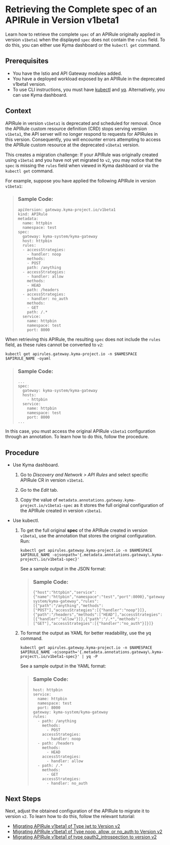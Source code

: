 <!-- loiofefeb7fa13634c67ad2aebdaada5262c -->

# Retrieving the Complete spec of an APIRule in Version v1beta1

Learn how to retrieve the complete `spec` of an APIRule originally applied in version `v1beta1` when the displayed `spec` does not contain the `rules` field. To do this, you can either use Kyma dashboard or the `kubectl get` command.



<a name="loiofefeb7fa13634c67ad2aebdaada5262c__prereq_n2k_hrn_sfc"/>

## Prerequisites

-   You have the Istio and API Gateway modules added.
-   You have a deployed workload exposed by an APIRule in the deprecated v1beta1 version.
-   To use CLI instructions, you must have [kubectl](https://kubernetes.io/docs/tasks/tools/#kubectl) and [yq](https://mikefarah.gitbook.io/yq). Alternatively, you can use Kyma dashboard.



## Context

APIRule in version `v1beta1` is deprecated and scheduled for removal. Once the APIRule custom resource definition \(CRD\) stops serving version `v1beta1`, the API server will no longer respond to requests for APIRules in this version. Consequently, you will encounter errors attempting to access the APIRule custom resource at the deprecated `v1beta1` version.

This creates a migration challenge: If your APIRule was originally created using `v1beta1` and you have not yet migrated to `v2`, you may notice that the `spec` is missing the `rules` field when viewed in Kyma dashboard or via the `kubectl get` command.

For example, suppose you have applied the following APIRule in version `v1beta1`:

> ### Sample Code:  
> ```
> apiVersion: gateway.kyma-project.io/v1beta1
> kind: APIRule
> metadata:
>   name: httpbin
>   namespace: test
> spec:
>   gateway: kyma-system/kyma-gateway
>   host: httpbin
>   rules:
>   - accessStrategies:
>     - handler: noop
>     methods:
>     - POST
>     path: /anything
>   - accessStrategies:
>     - handler: allow
>     methods:
>     - HEAD
>     path: /headers
>   - accessStrategies:
>     - handler: no_auth
>     methods:
>     - GET
>     path: /.*
>   service:
>     name: httpbin
>     namespace: test
>     port: 8000
> ```

When retrieving this APIRule, the resulting `spec` does not include the `rules` field, as these rules cannot be converted to `v2`:

```
kubectl get apirules.gateway.kyma-project.io -n $NAMESPACE $APIRULE_NAME -oyaml 
```

> ### Sample Code:  
> ```
> ...
> spec:
>   gateway: kyma-system/kyma-gateway
>   hosts:
>     - httpbin
>   service:
>     name: httpbin
>     namespace: test
>     port: 8000
> ...
> ```

In this case, you must access the original APIRule `v1beta1` configuration through an annotation. To learn how to do this, follow the procedure.



## Procedure

-   Use Kyma dashboard.

    1.  Go to *Discovery and Network \> API Rules* and select specific APIRule CR in version `v1beta1`.

    2.  Go to the *Edit* tab.

    3.  Copy the value of `metadata.annotations.gateway.kyma-project.io/v1beta1-spec` as it stores the full original configuration of the APIRule created in version `v1beta1`.


-   Use kubectl.

    1.  To get the full original **spec** of the APIRule created in version `v1beta1`, use the annotation that stores the original configuration. Run:

        ```
        kubectl get apirules.gateway.kyma-project.io -n $NAMESPACE $APIRULE_NAME -ojsonpath='{.metadata.annotations.gateway\.kyma-project\.io/v1beta1-spec}' 
        ```

        See a sample output in the JSON format:

        > ### Sample Code:  
        > ```
        > {"host":"httpbin","service":{"name":"httpbin","namespace":"test","port":8000},"gateway":"kyma-system/kyma-gateway","rules":[{"path":"/anything","methods":["POST"],"accessStrategies":[{"handler":"noop"}]},{"path":"/headers","methods":["HEAD"],"accessStrategies":[{"handler":"allow"}]},{"path":"/.*","methods":["GET"],"accessStrategies":[{"handler":"no_auth"}]}]}
        > ```

    2.  To format the output as YAML for better readability, use the yq command.

        ```
        kubectl get apirules.gateway.kyma-project.io -n $NAMESPACE $APIRULE_NAME -ojsonpath='{.metadata.annotations.gateway\.kyma-project\.io/v1beta1-spec}' | yq -P
        ```

        See a sample output in the YAML format:

        > ### Sample Code:  
        > ```
        > host: httpbin
        > service:
        >   name: httpbin
        >   namespace: test
        >   port: 8000
        > gateway: kyma-system/kyma-gateway
        > rules:
        >   - path: /anything
        >     methods:
        >       - POST
        >     accessStrategies:
        >       - handler: noop
        >   - path: /headers
        >     methods:
        >       - HEAD
        >     accessStrategies:
        >       - handler: allow
        >   - path: /.*
        >     methods:
        >       - GET
        >     accessStrategies:
        >       - handler: no_auth
        > ```





<a name="loiofefeb7fa13634c67ad2aebdaada5262c__postreq_bg1_msn_sfc"/>

## Next Steps

Next, adjust the obtained configuration of the APIRule to migrate it to version `v2`. To learn how to do this, follow the relevant tutorial:

-   [Migrating APIRule v1beta1 of Type jwt to Version v2](migrating-apirule-v1beta1-of-type-jwt-to-version-v2-bcaec91.md)
-   [Migrating APIRule v1beta1 of Type noop, allow, or no\_auth to Version v2](migrating-apirule-v1beta1-of-type-noop-allow-or-no-auth-to-version-v2-2b19ef5.md)
-   [Migrating APIRule v1beta1 of type oauth2\_introspection to version v2](migrating-apirule-v1beta1-of-type-oauth2-introspection-to-version-v2-394d18a.md)

